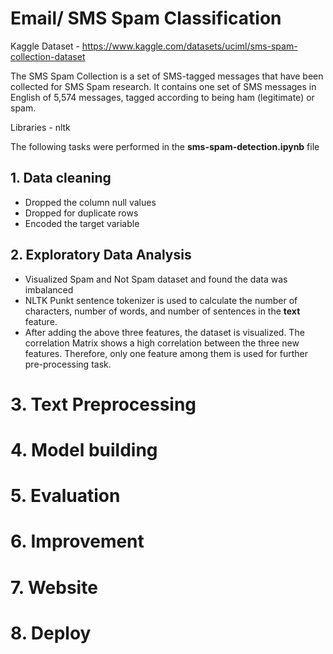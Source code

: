 # Email/ SMS Spam Classification

Kaggle Dataset - https://www.kaggle.com/datasets/uciml/sms-spam-collection-dataset

The SMS Spam Collection is a set of SMS-tagged messages that have been collected for SMS Spam research. It contains one set of SMS messages in English of 5,574 messages, tagged according to being ham (legitimate) or spam.

Libraries - nltk 

The following tasks were performed in the **sms-spam-detection.ipynb** file

## 1. Data cleaning
- Dropped the column null values
- Dropped for duplicate rows
- Encoded the target variable
  
## 2. Exploratory Data Analysis
- Visualized Spam and Not Spam dataset and found the data was imbalanced
- NLTK Punkt sentence tokenizer is used to calculate the number of characters, number of words, and number of sentences in the **text** feature.
- After adding the above three features, the dataset is visualized. The correlation Matrix shows a high correlation between the three new features. Therefore, only one feature among them is used for further pre-processing task.




# 3. Text Preprocessing
# 4. Model building
# 5. Evaluation
# 6. Improvement
# 7. Website
# 8. Deploy

